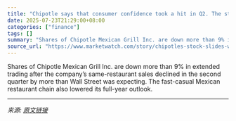 ```yaml
---
title: "Chipotle says that consumer confidence took a hit in Q2. The stock is sliding."
date: 2025-07-23T21:29:00+08:00
categories: ["finance"]
tags: []
summary: "Shares of Chipotle Mexican Grill Inc. are down more than 9% in extended trading after the company’s same-restaurant sales declined in the second quarter by more than Wall Street was expecting. The fas"
source_url: "https://www.marketwatch.com/story/chipotles-stock-slides-weighed-down-by-weak-outlook-996ad4d8?mod=mw_rss_topstories"
---
```


Shares of Chipotle Mexican Grill Inc. are down more than 9% in extended trading after the company’s same-restaurant sales declined in the second quarter by more than Wall Street was expecting. The fast-casual Mexican restaurant chain also lowered its full-year outlook.

---

*来源: [原文链接](https://www.marketwatch.com/story/chipotles-stock-slides-weighed-down-by-weak-outlook-996ad4d8?mod=mw_rss_topstories)*
